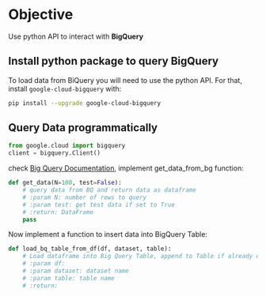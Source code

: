 # Objective

Use python API to interact with **BigQuery**

## Install python package to query BigQuery

To load data from BiQuery you will need to use the python API.
For that, install `google-cloud-bigquery` with:

```bash
pip install --upgrade google-cloud-bigquery
``` 
## Query Data programmatically

```python
from google.cloud import bigquery
client = bigquery.Client()
```
check [Big Query Documentation](https://googleapis.dev/python/bigquery/latest/index.html),
implement get_data_from_bg function:

```python
def get_data(N=100, test=False):
    # query data from BQ and return data as dataframe
    # :param N: number of rows to query
    # :param test: get test data if set to True
    # :return: DataFrame
    pass
```
Now implement a function to insert data into BigQuery Table:

```python
def load_bq_table_from_df(df, dataset, table):
    # Load dataframe into Big Query Table, append to Table if already exists and Create Table it not
    # :param df:
    # :param dataset: dataset name
    # :param table: table name
    # :return:
```
